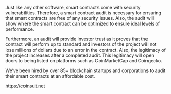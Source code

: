 Just like any other software, smart contracts come with security vulnerabilities. Therefore, a smart contract audit is necessary for ensuring that smart contracts are free of any security issues. Also, the audit will show where the smart contract can be optimized to ensure ideal levels of performance.

Furthermore, an audit will provide investor trust as it proves that the contract will perform up to standard and investors of the project will not lose millions of dollars due to an error in the contract. Also, the legitimacy of the project increases after a completed audit. This legitimacy will open doors to being listed on platforms such as CoinMarketCap and Coingecko.

We’ve been hired by over 85+ blockchain startups and corporations to audit their smart contracts at an affordable cost.

https://coinsult.net
